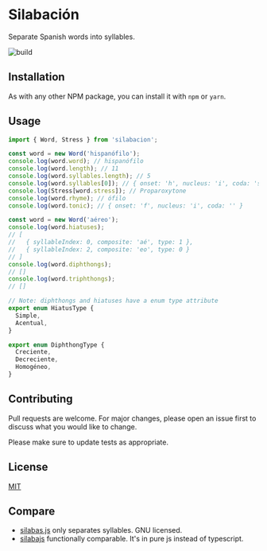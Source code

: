 # Silabación

Separate Spanish words into syllables.

![build](https://github.com/gastlygem/silabacion/workflows/build/badge.svg)

## Installation

As with any other NPM package, you can install it with `npm` or `yarn`.

## Usage

```typescript
import { Word, Stress } from 'silabacion';

const word = new Word('hispanófilo');
console.log(word.word); // hispanófilo
console.log(word.length); // 11
console.log(word.syllables.length); // 5
console.log(word.syllables[0]); // { onset: 'h', nucleus: 'i', coda: 's' }
console.log(Stress[word.stress]); // Proparoxytone
console.log(word.rhyme); // ófilo
console.log(word.tonic); // { onset: 'f', nucleus: 'i', coda: '' }

const word = new Word('aéreo');
console.log(word.hiatuses);
// [
//   { syllableIndex: 0, composite: 'aé', type: 1 },
//   { syllableIndex: 2, composite: 'eo', type: 0 }
// ]
console.log(word.diphthongs);
// []
console.log(word.triphthongs);
// []

// Note: diphthongs and hiatuses have a enum type attribute
export enum HiatusType {
  Simple,
  Acentual,
}

export enum DiphthongType {
  Creciente,
  Decreciente,
  Homogéneo,
}
```

## Contributing

Pull requests are welcome. For major changes, please open an issue first to discuss what you would like to change.

Please make sure to update tests as appropriate.

## License

[MIT](https://choosealicense.com/licenses/mit/)

## Compare

- [silabas.js](https://github.com/vic/silabas.js) only separates syllables. GNU licensed.
- [silabajs](https://github.com/nicofrem/silabajs) functionally comparable. It's in pure js instead of typescript.
